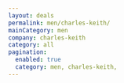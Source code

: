 ```yaml
---
layout: deals
permalink: men/charles-keith/
mainCategory: men
company: charles-keith
category: all
pagination:
  enabled: true
  category: men, charles-keith,
---
```







      

  

